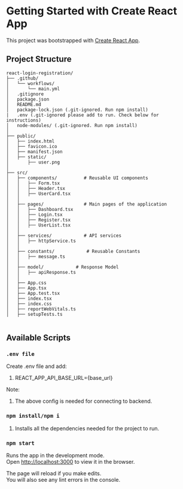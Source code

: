 # Getting Started with Create React App

This project was bootstrapped with [Create React App](https://github.com/facebook/create-react-app).

## Project Structure

```
react-login-registration/
├── .github/
│   └── workflows/
│       └── main.yml
│   .gitignore
│   package.json
│   README.md
│   package-lock.json (.git-ignored. Run npm install)
|   .env (.git-ignored please add to run. Check below for instructions)
│   node-modules/ (.git-ignored. Run npm install)
│
├── public/
│   ├── index.html
│   ├── favicon.ico
│   ├── manifest.json
│   ├── static/
│       ├── user.png
│
├── src/
│   ├── components/          # Reusable UI components
│   │   ├── Form.tsx
│   │   ├── Header.tsx
│   │   ├── UserCard.tsx
│   │
│   ├── pages/               # Main pages of the application
│   │   ├── Dashboard.tsx
│   │   ├── Login.tsx
│   │   ├── Register.tsx
│   │   ├── UserList.tsx
│   │
│   ├── services/            # API services
│   │   ├── httpService.ts
│   │
│   ├── constants/            # Reusable Constants
│   │   ├── message.ts
│   │
│   ├── model/            # Response Model
│   │   ├── apiResponse.ts
│   │
│   ├── App.css
│   ├── App.tsx 
│   ├── App.test.tsx 
│   ├── index.tsx 
│   ├── index.css
│   ├── reportWebVitals.ts
│   ├── setupTests.ts


```

## Available Scripts

### `.env file`

Create .env file and add:

1. REACT_APP_API_BASE_URL={base_url} 

Note:
1. The above config is needed for connecting to backend.

### `npm install/npm i`

1. Installs all the dependencies needed for the project to run.

### `npm start`

Runs the app in the development mode.\
Open [http://localhost:3000](http://localhost:3000) to view it in the browser.

The page will reload if you make edits.\
You will also see any lint errors in the console.